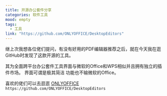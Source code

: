 ```yaml
---
title: 开源办公套件分享
categories: 软件工具
mood: empty
tags:
  - 工具
link: "https://github.com/ONLYOFFICE/DesktopEditors"
---
```


继上次我想各位佬们提问，有没有好用的PDF编辑器推荐之后，就在今天我在逛GitHub时发现了这款开源的工具。

其为全面跨平台办公套件工具界面与微软的Office和WPS相似并且拥有独立的插件市场。
界面可谓是极其简洁 功能也不输微软的Office。

喜欢的佬们可以去逛逛 [ONLYOFFICE](https://github.com/ONLYOFFICE/DesktopEditors) `https://github.com/ONLYOFFICE/DesktopEditors`
